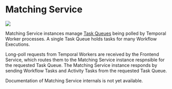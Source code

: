 # Matching Service

<!-- https://lucid.app/lucidchart/0202e4b8-5258-4cd6-a6a0-67159300532b/edit -->
<img src="https://github.com/temporalio/documentation/assets/52205/cf0529ee-23cf-464b-8efe-a4f1d1f17b37">

Matching Service instances manage [Task Queues](https://docs.temporal.io/workers#task-queue) being polled by Temporal Worker processes. A single Task Queue holds tasks for many Workflow Executions.

Long-poll requests from Temporal Workers are received by the Frontend Service, which routes them to the Matching Service instance respnsible for the requested Task Queue. The Matching Service instance responds by sending Workflow Tasks and Activity Tasks from the requested Task Queue.

Documentation of Matching Service internals is not yet available.
